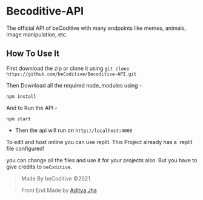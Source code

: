 # Becoditive-API
The official API of beCoditive with many endpoints like memes, animals, image manipulation, etc.

## How To Use It
First download the zip or clone it using ``git clone https://github.com/beCoditive/Becoditive-API.git``

Then Download all the required node_modules using -
```
npm install
```

And to Run the API -
```
npm start
```

- Then the api will run on `http://localhost:4000`

To edit and host online you can use replit. 
This Project already has a .replit file configured!

you can change all the files and use it for your projects also.
But you have to give credits to `beCoditive`.

> Made By beCoditive ©2021

> Front End Made by [Aditya Jha](https://github.com/AdityaXJha)
